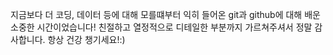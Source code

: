 지금보다 더 코딩, 데이터 등에 대해 모를떄부터 익히 들어온 git과 github에 대해 배운 소중한 시간이었습니다!
친절하고 열정적으로 디테일한 부분까지 가르쳐주셔서 정말 감사합니다. 항상 건강 챙기세요!:)